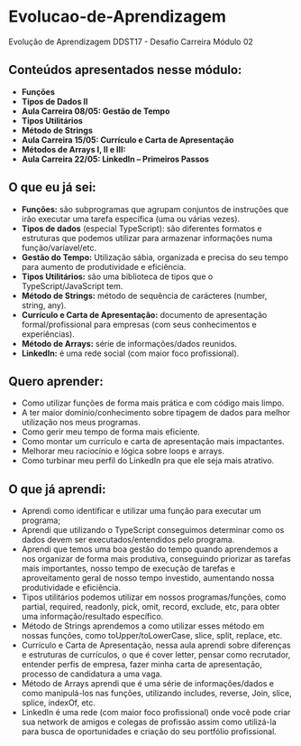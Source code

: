 # Evolucao-de-Aprendizagem
Evolução de Aprendizagem DDST17 - Desafio Carreira Módulo 02

## Conteúdos apresentados nesse módulo:

* **Funções**
*	**Tipos de Dados II**
*	**Aula Carreira 08/05: Gestão de Tempo**
*	**Tipos Utilitários**
*	**Método de Strings**
*	**Aula Carreira 15/05: Currículo e Carta de Apresentação**
*	**Métodos de Arrays I, II e III:**
*	**Aula Carreira 22/05: LinkedIn – Primeiros Passos**

## O que eu já sei:

*	**Funções:** são subprogramas que agrupam conjuntos de instruções que irão executar uma tarefa específica (uma ou várias vezes).
*	**Tipos de dados** (especial TypeScript): são diferentes formatos e estruturas que podemos utilizar para armazenar informações numa função/varíavel/etc.
*	**Gestão do Tempo:** Utilização sábia, organizada e precisa do seu tempo para aumento de produtividade e eficiência.
*	**Tipos Utilitários:** são uma biblioteca de tipos que o TypeScript/JavaScript tem.
*	**Método de Strings:** método de sequência de carácteres (number, string, any).
*	**Currículo e Carta de Apresentação:** documento de apresentação formal/profissional para empresas (com seus conhecimentos e experiências).
*	**Método de Arrays:**  série de informações/dados reunidos.
*	**LinkedIn:** é uma rede social (com maior foco profissional).

## Quero aprender:

*	Como utilizar funções de forma mais prática e com código mais limpo.
*	A ter maior domínio/conhecimento sobre tipagem de dados para melhor utilização nos meus programas.
*	Como gerir meu tempo de forma mais eficiente.
*	Como montar um currículo e carta de apresentação mais impactantes.
*	Melhorar meu raciocínio e lógica sobre loops e arrays.
*	Como turbinar meu perfil do LinkedIn pra que ele seja mais atrativo.

## O que já aprendi:

*	Aprendi como identificar e utilizar uma função para executar um programa;
*	Aprendi que utilizando o TypeScript conseguimos determinar como os dados devem ser executados/entendidos pelo programa.
*	Aprendi que temos uma boa gestão do tempo quando aprendemos a nos organizar de forma mais produtiva, conseguindo priorizar as tarefas mais importantes, nosso tempo de execução de tarefas e aproveitamento geral de nosso tempo investido, aumentando nossa produtividade e eficiência.
*	Tipos utilitários podemos utilizar em nossos programas/funções, como partial, required, readonly, pick, omit, record, exclude, etc, para obter uma informação/resultado específico.
*	Método de Strings aprendemos a como utilizar esses método em nossas funções, como toUpper/toLowerCase, slice, split, replace, etc.
*	Currículo e Carta de Apresentação, nessa aula aprendi sobre diferenças e estruturas de currículos, o que é cover letter, pensar como recrutador, entender perfis de empresa, fazer minha carta de apresentação, processo de candidatura a uma vaga.
*	Método de Arrays aprendi que é uma série de informações/dados e como manipulá-los nas funções, utilizando includes, reverse, Join, slice, splice, indexOf, etc.
*	LinkedIn é uma rede (com maior foco profissional) onde você pode criar sua network de amigos e colegas de profissão assim como utilizá-la para busca de oportunidades e criação do seu portfólio profissional.

